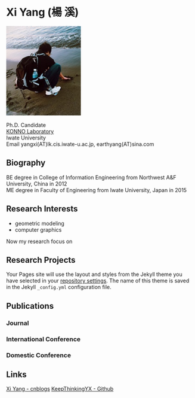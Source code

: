 # Xi Yang (楊 溪)

![image](https://github.com/KeepThinkingYX/Xi-Yang/blob/master/XiYang.JPG)

Ph.D. Candidate  
[KONNO Laboratory](http://gmhost.lk.cis.iwate-u.ac.jp/)  
Iwate University  
Email yangxi(AT)lk.cis.iwate-u.ac.jp, earthyang(AT)sina.com

## Biography

BE degree in College of Information Engineering from Northwest A&F University, China in 2012  
ME degree in Faculty of Engineering from Iwate University, Japan in 2015

## Research Interests

* geometric modeling 
* computer graphics

Now my research focus on

## Research Projects

Your Pages site will use the layout and styles from the Jekyll theme you have selected in your [repository settings](https://github.com/KeepThinkingYX/Xi-Yang/settings). The name of this theme is saved in the Jekyll `_config.yml` configuration file.

## Publications

### Journal

### International Conference

### Domestic Conference

## Links

[Xi Yang - cnblogs](http://www.cnblogs.com/yangxi/)
[KeepThinkingYX - Github](http://keepthinkingyx.github.io/)
